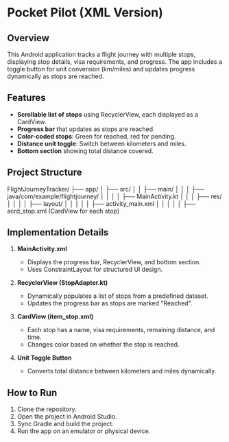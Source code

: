 # Pocket Pilot (XML Version)

## Overview
This Android application tracks a flight journey with multiple stops, displaying stop details, visa requirements, and progress. The app includes a toggle button for unit conversion (km/miles) and updates progress dynamically as stops are reached. 

## Features
- **Scrollable list of stops** using RecyclerView, each displayed as a CardView.
- **Progress bar** that updates as stops are reached.
- **Color-coded stops**: Green for reached, red for pending.
- **Distance unit toggle**: Switch between kilometers and miles.
- **Bottom section** showing total distance covered.

## Project Structure

FlightJourneyTracker/
├── app/
│   ├── src/
│   │   ├── main/
│   │   │   ├── java/com/example/flightjourney/
│   │   │   │   ├── MainActivity.kt
│   │   │   ├── res/
│   │   │   │   ├── layout/
│   │   │   │   │   ├── activity_main.xml
│   │   │   │   │   ├── acrd_stop.xml (CardView for each stop)

## Implementation Details
1. **MainActivity.xml**
   - Displays the progress bar, RecyclerView, and bottom section.
   - Uses ConstraintLayout for structured UI design.

2. **RecyclerView (StopAdapter.kt)**
   - Dynamically populates a list of stops from a predefined dataset.
   - Updates the progress bar as stops are marked "Reached".

3. **CardView (item_stop.xml)**
   - Each stop has a name, visa requirements, remaining distance, and time.
   - Changes color based on whether the stop is reached.

4. **Unit Toggle Button**
   - Converts total distance between kilometers and miles dynamically.

## How to Run
1. Clone the repository.
2. Open the project in Android Studio.
3. Sync Gradle and build the project.
4. Run the app on an emulator or physical device.
